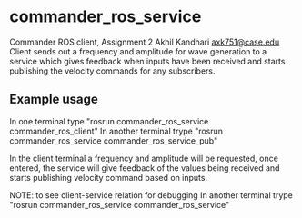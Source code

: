 # commander_ros_service

Commander ROS client, Assignment 2
Akhil Kandhari
axk751@case.edu
Client sends out a frequency and amplitude for wave generation to a service which gives feedback when inputs have been received and starts publishing the velocity commands for any subscribers.

## Example usage

In one terminal type "rosrun commander_ros_service commander_ros_client"
In another terminal trype "rosrun commander_ros_service commander_ros_service_pub"

In the client terminal a frequency and amplitude will be requested, once entered, the service will give feedback of the values being received and starts publishing velocity command based on inputs.


NOTE: to see client-service relation for debugging In another terminal trype "rosrun commander_ros_service commander_ros_service"
